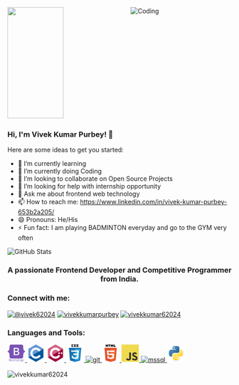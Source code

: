 <p align="left"> <img src="https://miro.medium.com/max/840/1*El7jNYMuqzEoE-1ninaRSA.jpeg" width="50%" height="250">

<img align="right" alt="Coding" width="45%" height="250" src="https://static.javatpoint.com/blog/images/how-to-learn-competitive-programming.png">

### Hi, I'm Vivek Kumar Purbey! 👋

Here are some ideas to get you started:

- 🔭 I’m currently learning
- 🌱 I’m currently doing Coding
- 👯 I’m looking to collaborate on Open Source Projects
- 🤔 I’m looking for help with internship opportunity
- 💬 Ask me about frontend web technology
- 📫 How to reach me: https://www.linkedin.com/in/vivek-kumar-purbey-653b2a205/
- 😄 Pronouns: He/His
- ⚡ Fun fact: I am playing BADMINTON everyday and go to the GYM very often
  
![GitHub Stats](https://github-readme-stats.vercel.app/api?username=vivekkumar62024&theme=radical)

<h3 align="center">A passionate Frontend Developer and Competitive Programmer from India.</h3>

<h3 align="left">Connect with me:</h3>
<p align="left">
<a href="https://twitter.com/@vivek62024" target="blank"><img align="center" src="https://raw.githubusercontent.com/rahuldkjain/github-profile-readme-generator/master/src/images/icons/Social/twitter.svg" alt="@vivek62024" height="30" width="40" /></a>
<a href="https://linkedin.com/in/vivekkumarpurbey" target="blank"><img align="center" src="https://raw.githubusercontent.com/rahuldkjain/github-profile-readme-generator/master/src/images/icons/Social/linked-in-alt.svg" alt="vivekkumarpurbey" height="30" width="40" /></a>
<a href="https://www.hackerrank.com/vivekkumar62024" target="blank"><img align="center" src="https://raw.githubusercontent.com/rahuldkjain/github-profile-readme-generator/master/src/images/icons/Social/hackerrank.svg" alt="vivekkumar62024" height="30" width="40" /></a>
</p>

<h3 align="left">Languages and Tools:</h3>
<p align="left"> <a href="https://getbootstrap.com" target="_blank" rel="noreferrer"> <img src="https://raw.githubusercontent.com/devicons/devicon/master/icons/bootstrap/bootstrap-plain-wordmark.svg" alt="bootstrap" width="40" height="40"/> </a> <a href="https://www.cprogramming.com/" target="_blank" rel="noreferrer"> <img src="https://raw.githubusercontent.com/devicons/devicon/master/icons/c/c-original.svg" alt="c" width="40" height="40"/> </a> <a href="https://www.w3schools.com/cpp/" target="_blank" rel="noreferrer"> <img src="https://raw.githubusercontent.com/devicons/devicon/master/icons/cplusplus/cplusplus-original.svg" alt="cplusplus" width="40" height="40"/> </a> <a href="https://www.w3schools.com/css/" target="_blank" rel="noreferrer"> <img src="https://raw.githubusercontent.com/devicons/devicon/master/icons/css3/css3-original-wordmark.svg" alt="css3" width="40" height="40"/> </a> <a href="https://git-scm.com/" target="_blank" rel="noreferrer"> <img src="https://www.vectorlogo.zone/logos/git-scm/git-scm-icon.svg" alt="git" width="40" height="40"/> </a> <a href="https://www.w3.org/html/" target="_blank" rel="noreferrer"> <img src="https://raw.githubusercontent.com/devicons/devicon/master/icons/html5/html5-original-wordmark.svg" alt="html5" width="40" height="40"/> </a> <a href="https://developer.mozilla.org/en-US/docs/Web/JavaScript" target="_blank" rel="noreferrer"> <img src="https://raw.githubusercontent.com/devicons/devicon/master/icons/javascript/javascript-original.svg" alt="javascript" width="40" height="40"/> </a> <a href="https://www.microsoft.com/en-us/sql-server" target="_blank" rel="noreferrer"> <img src="https://www.svgrepo.com/show/303229/microsoft-sql-server-logo.svg" alt="mssql" width="40" height="40"/> </a> <a href="https://www.python.org" target="_blank" rel="noreferrer"> <img src="https://raw.githubusercontent.com/devicons/devicon/master/icons/python/python-original.svg" alt="python" width="40" height="40"/> </a> </p>

<p><img align="center" src="https://github-readme-stats.vercel.app/api/top-langs?username=vivekkumar62024&show_icons=true&locale=en&layout=compact" alt="vivekkumar62024" /></p>
